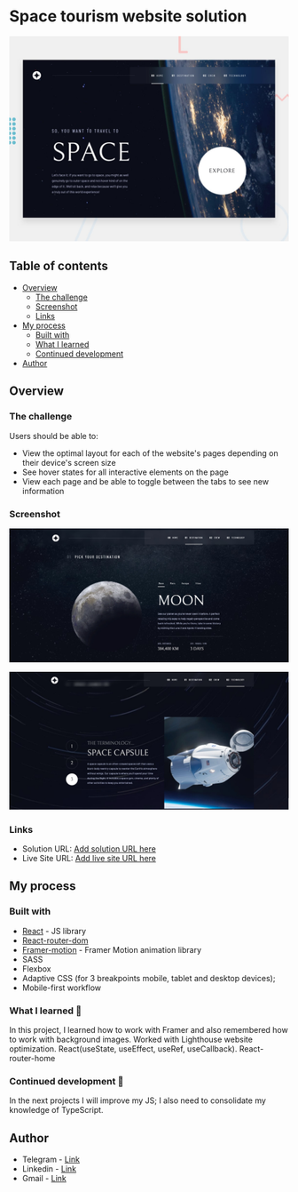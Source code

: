# Space tourism website solution

![](./public/assets/images/preview.jpg)

## Table of contents

- [Overview](#overview)
  - [The challenge](#the-challenge)
  - [Screenshot](#screenshot)
  - [Links](#links)
- [My process](#my-process)
  - [Built with](#built-with)
  - [What I learned](#what-i-learned)
  - [Continued development](#continued-development)
- [Author](#author)

## Overview

### The challenge

Users should be able to:

- View the optimal layout for each of the website's pages depending on their device's screen size
- See hover states for all interactive elements on the page
- View each page and be able to toggle between the tabs to see new information

### Screenshot

![](./public/assets/images/screenshot_1.jpg)

![](./public/assets/images/screenshot_2.jpg)

### Links

- Solution URL: [Add solution URL here](https://github.com/VitaliySaburdo/space-tourism-website)
- Live Site URL: [Add live site URL here](https://space-tourism-website-indol-five.vercel.app/)

## My process

### Built with

- [React](https://reactjs.org/) - JS library
- [React-router-dom](https://reactrouter.com/en/main)
- [Framer-motion](https://www.framer.com/motion/) - Framer Motion animation library
- SASS
- Flexbox
- Adaptive CSS (for 3 breakpoints mobile, tablet and desktop devices);
- Mobile-first workflow

### What I learned :muscle:

In this project, I learned how to work with Framer and also remembered how to work with background
images. Worked with Lighthouse website optimization. React(useState, useEffect, useRef,
useCallback). React-router-home

### Continued development :rocket:

In the next projects I will improve my JS; I also need to consolidate my knowledge of TypeScript.

## Author

- Telegram - [Link](https://t.me/Vitaliy_Saburdo)
- Linkedin - [Link](https://www.linkedin.com/in/vitaliy-saburdo-73363a264/?originalSubdomain=ua)
- Gmail - [Link](vsaburdo@gmail.com)
